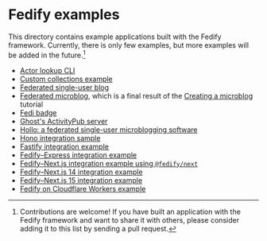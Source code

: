 Fedify examples
===============

This directory contains example applications built with the Fedify framework.
Currently, there is only few examples, but more examples will be
added in the future.[^1]

  -  [Actor lookup CLI](./actor-lookup-cli/)
  -  [Custom collections example](./custom-collections/)
  -  [Federated single-user blog](./blog/)
  -  [Federated microblog](https://github.com/fedify-dev/microblog), which is
     a final result of
     the [Creating a microblog](https://fedify.dev/tutorial/microblog) tutorial
  -  [Fedi badge](https://github.com/dahlia/fedi-badge)
  -  [Ghost's ActivityPub server](https://github.com/TryGhost/ActivityPub)
  -  [Hollo: a federated single-user microblogging
     software](https://github.com/fedify-dev/hollo)
  -  [Hono integration sample](./hono-sample/)
  -  [Fastify integration example](./fastify/)
  -  [Fedify–Express integration example](./express/)
  -  [Fedify–Next.js integration example using `@fedify/next`](./next-integration/)
  -  [Fedify–Next.js 14 integration example](./next14-app-router/)
  -  [Fedify–Next.js 15 integration example](./next15-app-router/)
  -  [Fedify on Cloudflare Workers example](./cloudflare-workers/)

[^1]: Contributions are welcome!  If you have built an application with the
      Fedify framework and want to share it with others, please consider adding
      it to this list by sending a pull request.
